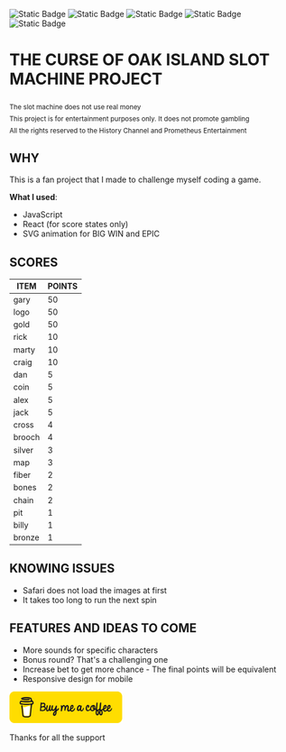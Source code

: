 ![Static Badge](https://img.shields.io/badge/version-1.1.1-535bf2) ![Static Badge](https://img.shields.io/badge/react-^18.2.0-535bf2) ![Static Badge](https://img.shields.io/badge/npm-10.2.1-red) ![Static Badge](https://img.shields.io/badge/node-19.6.1-green) ![Static Badge](https://img.shields.io/badge/vite-^4.1.0-purple) 

# THE CURSE OF OAK ISLAND SLOT MACHINE PROJECT

<sub>The slot machine does not use real money<br>
This project is for entertainment purposes only. It does not promote gambling<br>
All the rights reserved to the History Channel and Prometheus Entertainment

## WHY
This is a fan project that I made to challenge myself coding a game.

<b>What I used</b>:
- JavaScript
- React (for score states only)
- SVG animation for BIG WIN and EPIC

## SCORES

| ITEM | POINTS| 
|---|---|
|gary|50|
|logo|50|
|gold|50|
|rick| 10 | 
|marty| 10| 
|craig| 10| 
|dan|5| 
|coin|5|  
|alex|5| 
|jack|5|  
|cross|4| 
|brooch|4| 
|silver|3| 
|map|3|
|fiber|2|  
|bones|2| 
|chain|2|  
|pit|1| 
|billy|1|  
|bronze|1|    


## KNOWING ISSUES
- Safari does not load the images at first
- It takes too long to run the next spin


## FEATURES AND IDEAS TO COME
- More sounds for specific characters
- Bonus round? That's a challenging one
- Increase bet to get more chance - The final points will be equivalent
- Responsive design for mobile


[<img src="https://raw.githubusercontent.com/lucassacheto/oakisland-slot-machine/main/public/bmc-button.png" style="width:200px">](https://www.buymeacoffee.com/lucassacheto)

Thanks for all the support
